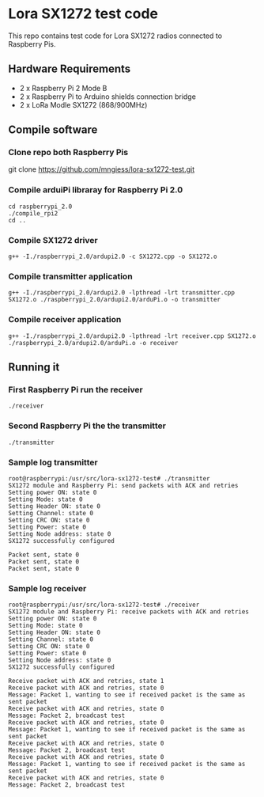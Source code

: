 # Lora SX1272 test code

This repo contains test code for Lora SX1272 radios connected to Raspberry Pis.

## Hardware Requirements

* 2 x Raspberry Pi 2 Mode B
* 2 x Raspberry Pi to Arduino shields connection bridge
* 2 x LoRa Modle SX1272 (868/900MHz) 

## Compile software

### Clone repo both Raspberry Pis

   git clone https://github.com/mngiess/lora-sx1272-test.git

### Compile arduiPi libraray for Raspberry Pi 2.0

    cd raspberrypi_2.0
    ./compile_rpi2
    cd ..

### Compile SX1272 driver

    g++ -I./raspberrypi_2.0/ardupi2.0 -c SX1272.cpp -o SX1272.o
    
### Compile transmitter application

    g++ -I./raspberrypi_2.0/ardupi2.0 -lpthread -lrt transmitter.cpp SX1272.o ./raspberrypi_2.0/ardupi2.0/arduPi.o -o transmitter
    
### Compile receiver application

    g++ -I./raspberrypi_2.0/ardupi2.0 -lpthread -lrt receiver.cpp SX1272.o ./raspberrypi_2.0/ardupi2.0/arduPi.o -o receiver
  
  
## Running it

### First Raspberry Pi run the receiver

    ./receiver
    
### Second Raspberry Pi the the transmitter

    ./transmitter
    
### Sample log transmitter

    root@raspberrypi:/usr/src/lora-sx1272-test# ./transmitter 
    SX1272 module and Raspberry Pi: send packets with ACK and retries
    Setting power ON: state 0
    Setting Mode: state 0
    Setting Header ON: state 0
    Setting Channel: state 0
    Setting CRC ON: state 0
    Setting Power: state 0
    Setting Node address: state 0
    SX1272 successfully configured
    
    Packet sent, state 0
    Packet sent, state 0
    Packet sent, state 0
    
### Sample log receiver

    root@raspberrypi:/usr/src/lora-sx1272-test# ./receiver 
    SX1272 module and Raspberry Pi: receive packets with ACK and retries
    Setting power ON: state 0
    Setting Mode: state 0
    Setting Header ON: state 0
    Setting Channel: state 0
    Setting CRC ON: state 0
    Setting Power: state 0
    Setting Node address: state 0
    SX1272 successfully configured
    
    Receive packet with ACK and retries, state 1
    Receive packet with ACK and retries, state 0
    Message: Packet 1, wanting to see if received packet is the same as sent packet
    Receive packet with ACK and retries, state 0
    Message: Packet 2, broadcast test
    Receive packet with ACK and retries, state 0
    Message: Packet 1, wanting to see if received packet is the same as sent packet
    Receive packet with ACK and retries, state 0
    Message: Packet 2, broadcast test
    Receive packet with ACK and retries, state 0
    Message: Packet 1, wanting to see if received packet is the same as sent packet
    Receive packet with ACK and retries, state 0
    Message: Packet 2, broadcast test
